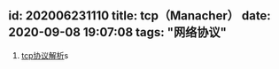 id: 202006231110
title: tcp（Manacher）
date: 2020-09-08 19:07:08
tags: "网络协议"
---------

1. [tcp协议解析](https://juejin.im/post/6844903510509633550)s
